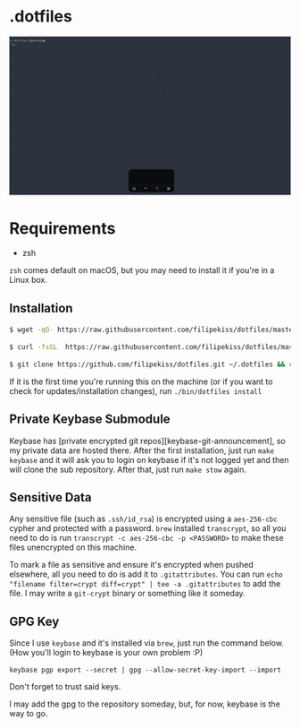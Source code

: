 # .dotfiles

![screenshot](https://raw.githubusercontent.com/filipekiss/dotfiles/master/screenshot.gif)

# Requirements

 * zsh

`zsh` comes default on macOS, but you may need to install it if you're in a Linux box.

## Installation

```sh
$ wget -qO- https://raw.githubusercontent.com/filipekiss/dotfiles/master/bin/dotfiles | zsh
```

```sh
$ curl -fsSL  https://raw.githubusercontent.com/filipekiss/dotfiles/master/bin/dotfiles | zsh
```

```sh
$ git clone https://github.com/filipekiss/dotfiles.git ~/.dotfiles && cd ~/.dotfiles && ./bin/dotfiles
```

If it is the first time you're running this on the machine (or if you want to check for
updates/installation changes), run `./bin/dotfiles install`


## Private Keybase Submodule

Keybase has [private encrypted git repos][keybase-git-announcement], so my private data are hosted
there. After the first installation, just run `make keybase` and it will ask you to login on keybase
if it's not logged yet and then will clone the sub repository. After that, just run `make stow`
again.

## Sensitive Data

Any sensitive file (such as `.ssh/id_rsa`) is encrypted using a `aes-256-cbc` cypher and protected
with a password. `brew` installed `transcrypt`, so all you need to do is run `transcrypt -c
aes-256-cbc -p <PASSWORD>` to make these files unencrypted on this machine.

To mark a file as sensitive and ensure it's encrypted when pushed elsewhere, all you need to do is
add it to `.gitattributes`. You can run `echo "filename filter=crypt diff=crypt" | tee -a
.gitattributes` to add the file. I may write a `git-crypt` binary or something like it someday.

## GPG Key

Since I use `keybase` and it's installed via `brew`, just run the command below. (How you'll login
to keybase is your own problem :P)

```
keybase pgp export --secret | gpg --allow-secret-key-import --import
```

Don't forget to trust said keys.

I may add the gpg to the repository someday, but, for now, keybase is the way to go.

